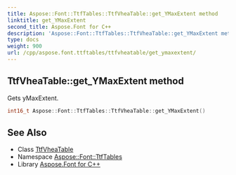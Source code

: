```yaml
---
title: Aspose::Font::TtfTables::TtfVheaTable::get_YMaxExtent method
linktitle: get_YMaxExtent
second_title: Aspose.Font for C++
description: 'Aspose::Font::TtfTables::TtfVheaTable::get_YMaxExtent method. Gets yMaxExtent in C++.'
type: docs
weight: 900
url: /cpp/aspose.font.ttftables/ttfvheatable/get_ymaxextent/
---
```

## TtfVheaTable::get_YMaxExtent method


Gets yMaxExtent.

```cpp
int16_t Aspose::Font::TtfTables::TtfVheaTable::get_YMaxExtent()
```

## See Also

* Class [TtfVheaTable](../)
* Namespace [Aspose::Font::TtfTables](../../)
* Library [Aspose.Font for C++](../../../)

